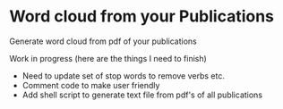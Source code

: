 # Word cloud from your Publications

Generate word cloud from pdf of your publications

Work in progress (here are the things I need to finish) 
- Need to update set of stop words to remove verbs etc.
- Comment code to make user friendly
- Add shell script to generate text file from pdf's of all publications
